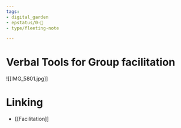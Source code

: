 ```yaml
---
tags: 
- digital_garden
- epstatus/0-🌰
- type/fleeting-note

---
```

# Verbal Tools for Group facilitation
![[IMG_5801.jpg]]


# Linking
* [[Facilitation]]


